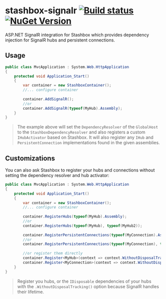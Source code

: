 # stashbox-signalr [![Build status](https://img.shields.io/appveyor/ci/pcsajtai/stashbox-extensions/main.svg?label=appveyor)](https://ci.appveyor.com/project/pcsajtai/stashbox-extensions/branch/main) [![NuGet Version](https://img.shields.io/nuget/v/Stashbox.AspNet.SignalR)](https://www.nuget.org/packages/Stashbox.AspNet.SignalR/)
ASP.NET SignalR integration for Stashbox which provides dependency injection for SignalR hubs and persistent connections.

## Usage
```c#
public class MvcApplication : System.Web.HttpApplication
{
    protected void Application_Start()
    {
        var container = new StashboxContainer();
        //... configure container
        
        container.AddSignalR();
        //or
        container.AddSignalR(typeof(MyHub).Assembly);
    }
}
```
> The example above will set the `DependencyResolver` of the `GlobalHost` to the `StashboxDependencyResolver` and also registers a custom `IHubActivator` based on Stashbox. It will also register any `IHub` and `PersistentConnection` implementations found in the given assemblies.

## Customizations
You can also ask Stashbox to register your hubs and connections without setting the dependency resolver and hub activator:
```c#
public class MvcApplication : System.Web.HttpApplication
{
    protected void Application_Start()
    {
        var container = new StashboxContainer();
        //... configure container
        
        container.RegisterHubs(typeof(MyHub).Assembly);
        //or
        container.RegisterHubs(typeof(MyHub), typeof(MyHub2));
        
        container.RegisterPersistentConnections(typeof(MyConnection).Assembly);
        //or
        container.RegisterPersistentConnections(typeof(MyConnection), typeof(MyConnection2));
        
        //or register them directly
        container.Register<MyHub>(context => context.WithoutDisposalTracking());
        container.Register<MyConnection>(context => context.WithoutDisposalTracking());
    }
}
```
> Register you hubs, or the `IDisposable` dependencies of your hubs with the `.WithoutDisposalTracking()` option because SignalR handles their lifetime. 
